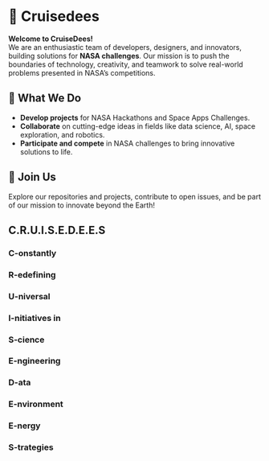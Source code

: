 # 🚀 Cruisedees


**Welcome to CruiseDees!**  
We are an enthusiastic team of developers, designers, and innovators, building solutions for **NASA challenges**. Our mission is to push the boundaries of technology, creativity, and teamwork to solve real-world problems presented in NASA’s competitions.

## 🌌 What We Do
- **Develop projects** for NASA Hackathons and Space Apps Challenges.
- **Collaborate** on cutting-edge ideas in fields like data science, AI, space exploration, and robotics.
- **Participate and compete** in NASA challenges to bring innovative solutions to life.

## 🤝 Join Us  
Explore our repositories and projects, contribute to open issues, and be part of our mission to innovate beyond the Earth!

## C.R.U.I.S.E.D.E.E.S 
### C-onstantly 
### R-edefining 
### U-niversal 
### I-nitiatives in 
### S-cience 
### E-ngineering 
### D-ata
### E-nvironment
### E-nergy 
### S-trategies
